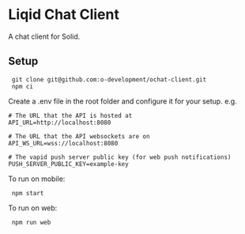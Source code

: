 # Liqid Chat Client

A chat client for Solid.

## Setup

```bash=
 git clone git@github.com:o-development/ochat-client.git
 npm ci
```

Create a .env file in the root folder and configure it for your setup.
e.g.

```bash=
# The URL that the API is hosted at
API_URL=http://localhost:8080

# The URL that the API websockets are on
API_WS_URL=wss://localhost:8080

# The vapid push server public key (for web push notifications)
PUSH_SERVER_PUBLIC_KEY=example-key
```

To run on mobile:

```bash=
 npm start
```

To run on web:

```bash=
 npm run web
```
